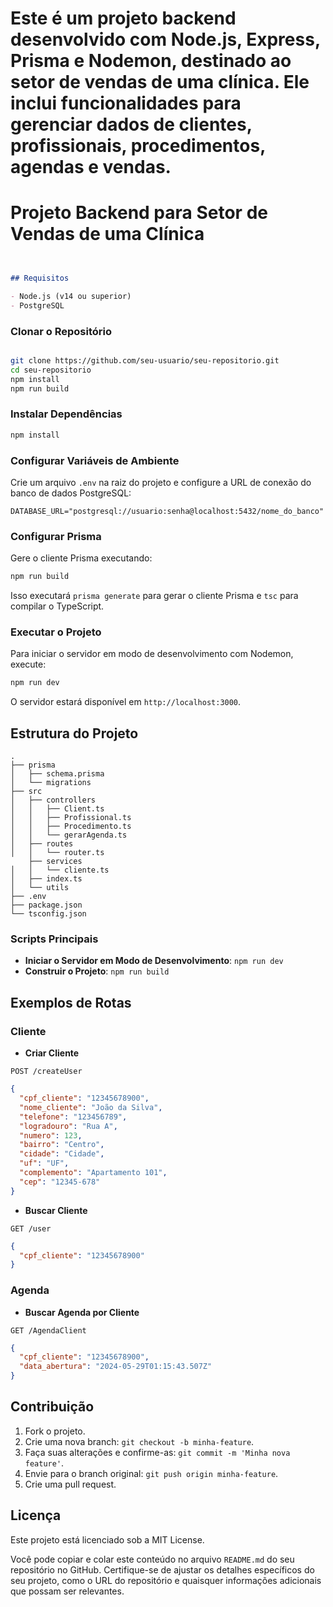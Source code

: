 # Este é um projeto backend desenvolvido com Node.js, Express, Prisma e Nodemon, destinado ao setor de vendas de uma clínica. Ele inclui funcionalidades para gerenciar dados de clientes, profissionais, procedimentos, agendas e vendas.


# Projeto Backend para Setor de Vendas de uma Clínica
```markdown


## Requisitos

- Node.js (v14 ou superior)
- PostgreSQL
```
### Clonar o Repositório
```bash

git clone https://github.com/seu-usuario/seu-repositorio.git
cd seu-repositorio
npm install
npm run build
```

### Instalar Dependências

```bash
npm install
```

### Configurar Variáveis de Ambiente

Crie um arquivo `.env` na raiz do projeto e configure a URL de conexão do banco de dados PostgreSQL:

```env
DATABASE_URL="postgresql://usuario:senha@localhost:5432/nome_do_banco"
```

### Configurar Prisma

Gere o cliente Prisma executando:

```bash
npm run build
```

Isso executará `prisma generate` para gerar o cliente Prisma e `tsc` para compilar o TypeScript.

### Executar o Projeto

Para iniciar o servidor em modo de desenvolvimento com Nodemon, execute:

```bash
npm run dev
```

O servidor estará disponível em `http://localhost:3000`.

## Estrutura do Projeto

```plaintext
.
├── prisma
│   ├── schema.prisma
│   └── migrations
├── src
│   ├── controllers
│   │   ├── Client.ts
│   │   ├── Profissional.ts
│   │   ├── Procedimento.ts
│   │   └── gerarAgenda.ts
│   ├── routes
│   │   └── router.ts
    ├── services
│   │   └── cliente.ts
│   ├── index.ts
│   └── utils
├── .env
├── package.json
└── tsconfig.json
```

### Scripts Principais

- **Iniciar o Servidor em Modo de Desenvolvimento**: `npm run dev`
- **Construir o Projeto**: `npm run build`

## Exemplos de Rotas

### Cliente

- **Criar Cliente**

```http
POST /createUser
```

```json
{
  "cpf_cliente": "12345678900",
  "nome_cliente": "João da Silva",
  "telefone": "123456789",
  "logradouro": "Rua A",
  "numero": 123,
  "bairro": "Centro",
  "cidade": "Cidade",
  "uf": "UF",
  "complemento": "Apartamento 101",
  "cep": "12345-678"
}
```

- **Buscar Cliente**

```http
GET /user
```

```json
{
  "cpf_cliente": "12345678900"
}
```

### Agenda

- **Buscar Agenda por Cliente**

```http
GET /AgendaClient
```

```json
{
  "cpf_cliente": "12345678900",
  "data_abertura": "2024-05-29T01:15:43.507Z"
}
```

## Contribuição

1. Fork o projeto.
2. Crie uma nova branch: `git checkout -b minha-feature`.
3. Faça suas alterações e confirme-as: `git commit -m 'Minha nova feature'`.
4. Envie para o branch original: `git push origin minha-feature`.
5. Crie uma pull request.

## Licença

Este projeto está licenciado sob a MIT License.


Você pode copiar e colar este conteúdo no arquivo `README.md` do seu repositório no GitHub. Certifique-se de ajustar os detalhes específicos do seu projeto, como o URL do repositório e quaisquer informações adicionais que possam ser relevantes.
